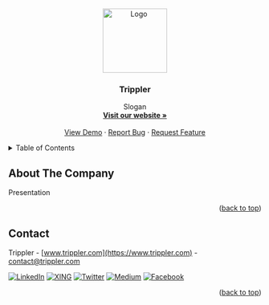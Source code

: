 <a name="readme-top"></a>

<!-- PROJECT LOGO -->
<br />
<div align="center">
  <a href="https://www.trippler.com">
    <img src="https://i.imgur.com/cMYlvOc.png" alt="Logo" width="128" height="128">
  </a>

  <h3 align="center">Trippler</h3>

  <p align="center">
    Slogan
    <br />
    <a href="https://www.trippler.com"><strong>Visit our website »</strong></a>
    <br />
    <br />
    <a href="https://github.com/Trippler-Travel-App/.github/issues">View Demo</a>
    ·
    <a href="https://github.com/Trippler-Travel-App/.github/issues">Report Bug</a>
    ·
    <a href="https://github.com/Trippler-Travel-App/.github/issues">Request Feature</a>
  </p>
</div>

<!-- TABLE OF CONTENTS -->
<details>
  <summary>Table of Contents</summary>
  <ol>
    <li><a href="#about-the-company">About The Company</a></li>
    <li><a href="#contact">Contact</a></li>
  </ol>
</details>

<!-- [![Product Name Screen Shot][product-screenshot]](https://example.com) -->

<!-- ABOUT THE PROJECT -->
## About The Company

Presentation

<!-- IMAGE -->

<p align="right">(<a href="#readme-top">back to top</a>)</p>


<!-- CONTACT -->
## Contact

Trippler - [www.trippler.com](https://www.trippler.com) - contact@trippler.com

[![LinkedIn][linkedin-shield]][linkedin-url]
[![XING][xing-shield]][xing-url]
[![Twitter][twitter-shield]][twitter-url]
[![Medium][medium-shield]][medium-url]
[![Facebook][facebook-shield]][facebook-url]

<p align="right">(<a href="#readme-top">back to top</a>)</p>

<!-- MARKDOWN LINKS & IMAGES -->
<!-- https://www.markdownguide.org/basic-syntax/#reference-style-links -->
[linkedin-shield]: https://img.shields.io/badge/linkedin-%230077B5.svg?style=for-the-badge&logo=linkedin&logoColor=white&colorB=555
[linkedin-url]: https://www.linkedin.com/company/trippler/
[xing-shield]: https://img.shields.io/badge/xing-%23006567.svg?style=for-the-badge&logo=xing&logoColor=white&colorB=555
[xing-url]: https://linkedin.com/in/othneildrew
[twitter-shield]: https://img.shields.io/badge/Twitter-%231DA1F2.svg?style=for-the-badge&logo=Twitter&logoColor=white&colorB=555
[twitter-url]: https://linkedin.com/in/othneildrew
[medium-shield]: https://img.shields.io/badge/Medium-12100E?style=for-the-badge&logo=medium&logoColor=white&colorB=555
[medium-url]: https://linkedin.com/in/othneildrew
[facebook-shield]: https://img.shields.io/badge/Facebook-%231877F2.svg?style=for-the-badge&logo=Facebook&logoColor=white&colorB=555
[facebook-url]: https://linkedin.com/in/othneildrew
[product-screenshot]: images/screenshot.png
